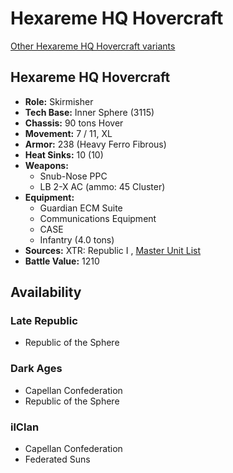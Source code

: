 # Hexareme HQ Hovercraft 

[Other Hexareme HQ Hovercraft variants](../hexareme_hq_hovercraft.md) 

## Hexareme HQ Hovercraft 

- **Role:** Skirmisher 
- **Tech Base:** Inner Sphere (3115) 
- **Chassis:** 90 tons Hover 
- **Movement:** 7 / 11, XL 
- **Armor:** 238 (Heavy Ferro Fibrous) 
- **Heat Sinks:** 10 (10) 
- **Weapons:** 
  - Snub-Nose PPC 
  - LB 2-X AC (ammo: 45 Cluster) 
- **Equipment:** 
  - Guardian ECM Suite 
  - Communications Equipment 
  - CASE 
  - Infantry (4.0 tons) 
- **Sources:** XTR: Republic I , [Master Unit List](http://masterunitlist.info/Unit/Details/7306) 
- **Battle Value:** 1210 

## Availability 

### Late Republic 

- Republic of the Sphere 

### Dark Ages 

- Capellan Confederation 
- Republic of the Sphere 

### ilClan 

- Capellan Confederation 
- Federated Suns 

